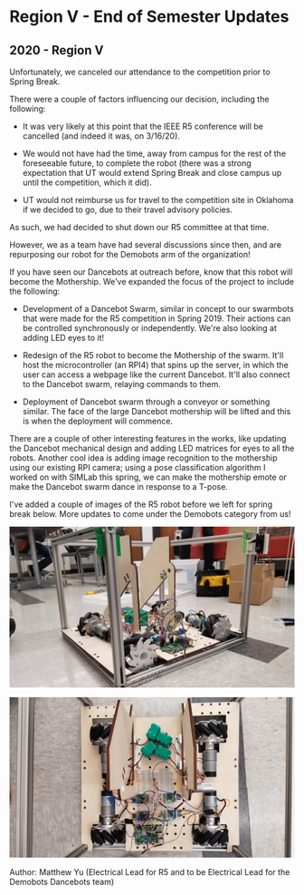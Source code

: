 # Region V - End of Semester Updates
## 2020 - Region V

Unfortunately, we canceled our attendance to the competition prior to Spring Break.

<!--more-->

There were a couple of factors influencing our decision, including the following:

* It was very likely at this point that the IEEE R5 conference will be cancelled (and indeed it was, on 3/16/20).

* We would not have had the time, away from campus for the rest of the foreseeable future, to complete the robot (there was a strong expectation that UT would extend Spring Break and close campus up until the competition, which it did).

* UT would not reimburse us for travel to the competition site in Oklahoma if we decided to go, due to their travel advisory policies.

As such, we had decided to shut down our R5 committee at that time.

However, we as a team have had several discussions since then, and are repurposing our robot for the Demobots arm of the organization!

If you have seen our Dancebots at outreach before, know that this robot will become the Mothership. We've expanded the focus of the project to include the following:

* Development of a Dancebot Swarm, similar in concept to our swarmbots that were made for the R5 competition in Spring 2019. Their actions can be controlled synchronously or independently. We're also looking at adding LED eyes to it!

* Redesign of the R5 robot to become the Mothership of the swarm. It'll host the microcontroller (an RPI4) that spins up the server, in which the user can access a webpage like the current Dancebot. It'll also connect to the Dancebot swarm, relaying commands to them.

* Deployment of Dancebot swarm through a conveyor or something similar. The face of the large Dancebot mothership will be lifted and this is when the deployment will commence.

There are a couple of other interesting features in the works, like updating the Dancebot mechanical design and adding LED matrices for eyes to all the robots. Another cool idea is adding image recognition to the mothership using our existing RPI camera; using a pose classification algorithm I worked on with SIMLab this spring, we can make the mothership emote or make the Dancebot swarm dance in response to a T-pose.

I've added a couple of images of the R5 robot before we left for spring break below. More updates to come under the Demobots category from us!

![Side view of the base - yes, it moves now](/src/_posts//blog/2020-05-01-region5/base_side_view.jpg)

![Top view of the base](/src/_posts//blog/2020-05-01-region5/base_top_view.jpg)



Author: Matthew Yu (Electrical Lead for R5 and to be Electrical Lead for the Demobots Dancebots team)
